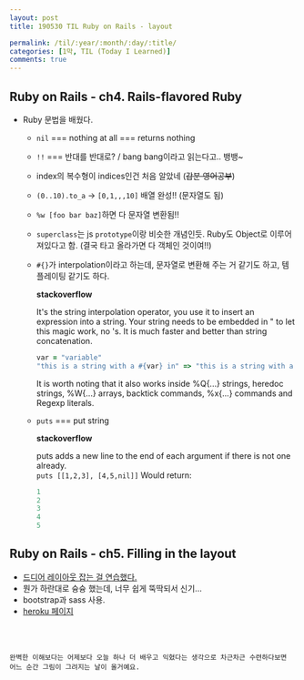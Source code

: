```yaml
---
layout: post
title: 190530 TIL Ruby on Rails - layout

permalink: /til/:year/:month/:day/:title/
categories: [1막, TIL (Today I Learned)]
comments: true
---
```


## **Ruby on Rails - ch4. Rails-flavored Ruby**

- Ruby 문법을 배웠다. 
  - `nil` === nothing at all === returns nothing
  - `!!` === 반대를 반대로? / bang bang이라고 읽는다고.. 뱅뱅~
  - index의 복수형이 indices인건 처음 알았네 (~~갑분 영어공부~~)
  - `(0..10).to_a` -> `[0,1,,,10]` 배열 완성!! (문자열도 됨)
  - `%w [foo bar baz]`하면 다 문자열 변환됨!!
  - `superclass`는 js `prototype`이랑 비슷한 개념인듯. Ruby도 Object로 이루어져있다고 함. (결국 타고 올라가면 다 객체인 것이여!!)
  - `#{}`가 interpolation이라고 하는데, 문자열로 변환해 주는 거 같기도 하고, 템플레이팅 같기도 하다. 

    **stackoverflow**

    It's the string interpolation operator, you use it to insert an expression into a string. Your string needs to be embedded in " to let this magic work, no 's. It is much faster and better than string concatenation.
    ```ruby 
    var = "variable"
    "this is a string with a #{var} in" => "this is a string with a variable in"
    ```

    It is worth noting that it also works inside %Q{...} strings, heredoc strings, %W{...} arrays, backtick commands, %x{...} commands and Regexp literals. 
  - `puts` === put string 

    **stackoverflow**

    puts adds a new line to the end of each argument if there is not one already.  
    `puts [[1,2,3], [4,5,nil]]` Would return:
    ```ruby
    1
    2
    3
    4
    5
    ```

## **Ruby on Rails - ch5. Filling in the layout**
- [드디어 레이아웃 잡는 걸 연습했다.](https://www.railstutorial.org/book/filling_in_the_layout)
- 뭔가 하란대로 슝슝 했는데, 너무 쉽게 뚝딱되서 신기... 
- bootstrap과 sass 사용. 
- [heroku 페이지](https://soom-sample-app.herokuapp.com/)

<br/>
<br/>


```
완벽한 이해보다는 어제보다 오늘 하나 더 배우고 익혔다는 생각으로 차근차근 수련하다보면 어느 순간 그림이 그려지는 날이 올거예요.
```
